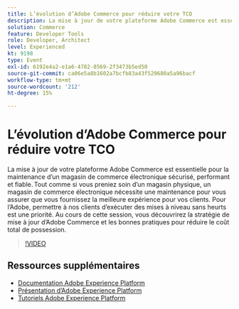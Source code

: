 ```yaml
---
title: L’évolution d’Adobe Commerce pour réduire votre TCO
description: La mise à jour de votre plateforme Adobe Commerce est essentielle pour la maintenance d’un magasin de commerce électronique sécurisé, performant et fiable. Tout comme si vous preniez soin d’un magasin physique, un magasin de commerce électronique nécessite une maintenance pour vous assurer que vous fournissez la meilleure expérience pour vos clients.  Pour l’Adobe, permettre à nos clients d’exécuter des mises à niveau sans heurts est une priorité. Au cours de cette session, vous découvrirez la stratégie de mise à jour d’Adobe Commerce et les bonnes pratiques pour réduire le coût total de possession.
solution: Commerce
feature: Developer Tools
role: Developer, Architect
level: Experienced
kt: 9198
type: Event
exl-id: 6192e4a2-e1a6-4782-8569-2f3473b5ed50
source-git-commit: ca06e5a8b1602a7bcfb83a43f529680a5a96bacf
workflow-type: tm+mt
source-wordcount: '212'
ht-degree: 15%

---
```


# L’évolution d’Adobe Commerce pour réduire votre TCO

La mise à jour de votre plateforme Adobe Commerce est essentielle pour la maintenance d’un magasin de commerce électronique sécurisé, performant et fiable. Tout comme si vous preniez soin d’un magasin physique, un magasin de commerce électronique nécessite une maintenance pour vous assurer que vous fournissez la meilleure expérience pour vos clients.  Pour l’Adobe, permettre à nos clients d’exécuter des mises à niveau sans heurts est une priorité. Au cours de cette session, vous découvrirez la stratégie de mise à jour d’Adobe Commerce et les bonnes pratiques pour réduire le coût total de possession.

>[!VIDEO](https://video.tv.adobe.com/v/337765/?quality=12&learn=on&hidetitle=true)

## Ressources supplémentaires

- [Documentation Adobe Experience Platform](https://experienceleague.adobe.com/docs/experience-platform.html?lang=fr)
- [Présentation d’Adobe Experience Platform](https://experienceleague.adobe.com/docs/experience-platform/landing/home.html?lang=fr)
- [Tutoriels Adobe Experience Platform](https://experienceleague.adobe.com/docs/platform-learn/tutorials/overview.html?lang=fr)
